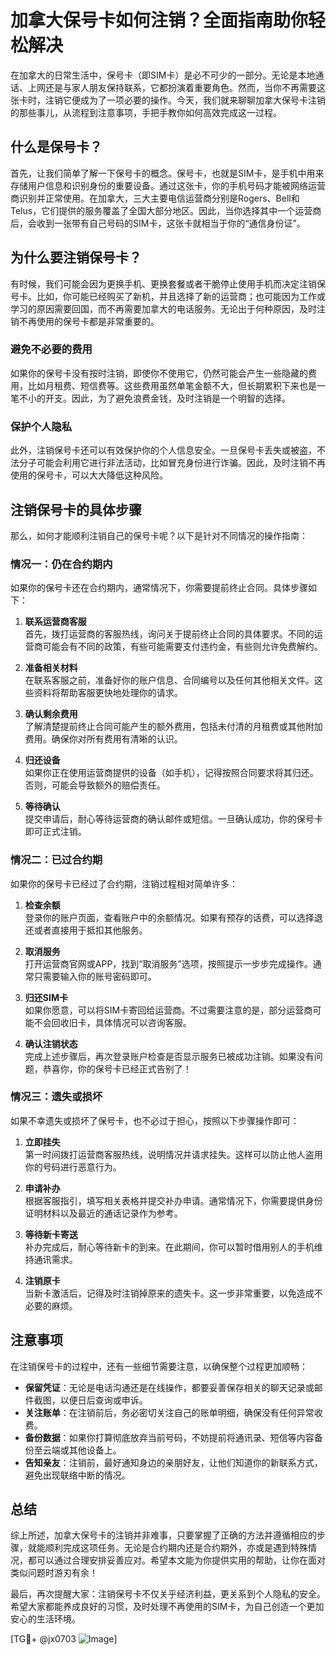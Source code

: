 # 加拿大保号卡如何注销？全面指南助你轻松解决

在加拿大的日常生活中，保号卡（即SIM卡）是必不可少的一部分。无论是本地通话、上网还是与家人朋友保持联系，它都扮演着重要角色。然而，当你不再需要这张卡时，注销它便成为了一项必要的操作。今天，我们就来聊聊加拿大保号卡注销的那些事儿，从流程到注意事项，手把手教你如何高效完成这一过程。

## 什么是保号卡？

首先，让我们简单了解一下保号卡的概念。保号卡，也就是SIM卡，是手机中用来存储用户信息和识别身份的重要设备。通过这张卡，你的手机号码才能被网络运营商识别并正常使用。在加拿大，三大主要电信运营商分别是Rogers、Bell和Telus，它们提供的服务覆盖了全国大部分地区。因此，当你选择其中一个运营商后，会收到一张带有自己号码的SIM卡，这张卡就相当于你的“通信身份证”。

## 为什么要注销保号卡？

有时候，我们可能会因为更换手机、更换套餐或者干脆停止使用手机而决定注销保号卡。比如，你可能已经购买了新机，并且选择了新的运营商；也可能因为工作或学习的原因需要回国，而不再需要加拿大的电话服务。无论出于何种原因，及时注销不再使用的保号卡都是非常重要的。

### 避免不必要的费用

如果你的保号卡没有按时注销，即使你不使用它，仍然可能会产生一些隐藏的费用，比如月租费、短信费等。这些费用虽然单笔金额不大，但长期累积下来也是一笔不小的开支。因此，为了避免浪费金钱，及时注销是一个明智的选择。

### 保护个人隐私

此外，注销保号卡还可以有效保护你的个人信息安全。一旦保号卡丢失或被盗，不法分子可能会利用它进行非法活动，比如冒充身份进行诈骗。因此，及时注销不再使用的保号卡，可以大大降低这种风险。

## 注销保号卡的具体步骤

那么，如何才能顺利注销自己的保号卡呢？以下是针对不同情况的操作指南：

### 情况一：仍在合约期内

如果你的保号卡还在合约期内，通常情况下，你需要提前终止合同。具体步骤如下：

1. **联系运营商客服**  
   首先，拨打运营商的客服热线，询问关于提前终止合同的具体要求。不同的运营商可能会有不同的政策，有些可能需要支付违约金，有些则允许免费解约。

2. **准备相关材料**  
   在联系客服之前，准备好你的账户信息、合同编号以及任何其他相关文件。这些资料将帮助客服更快地处理你的请求。

3. **确认剩余费用**  
   了解清楚提前终止合同可能产生的额外费用，包括未付清的月租费或其他附加费用。确保你对所有费用有清晰的认识。

4. **归还设备**  
   如果你正在使用运营商提供的设备（如手机），记得按照合同要求将其归还。否则，可能会导致额外的赔偿责任。

5. **等待确认**  
   提交申请后，耐心等待运营商的确认邮件或短信。一旦确认成功，你的保号卡即可正式注销。

### 情况二：已过合约期

如果你的保号卡已经过了合约期，注销过程相对简单许多：

1. **检查余额**  
   登录你的账户页面，查看账户中的余额情况。如果有预存的话费，可以选择退还或者直接用于抵扣其他服务。

2. **取消服务**  
   打开运营商官网或APP，找到“取消服务”选项，按照提示一步步完成操作。通常只需要输入你的账号密码即可。

3. **归还SIM卡**  
   如果你愿意，可以将SIM卡寄回给运营商。不过需要注意的是，部分运营商可能不会回收旧卡，具体情况可以咨询客服。

4. **确认注销状态**  
   完成上述步骤后，再次登录账户检查是否显示服务已被成功注销。如果没有问题，恭喜你，你的保号卡已经正式告别了！

### 情况三：遗失或损坏

如果不幸遗失或损坏了保号卡，也不必过于担心，按照以下步骤操作即可：

1. **立即挂失**  
   第一时间拨打运营商客服热线，说明情况并请求挂失。这样可以防止他人盗用你的号码进行恶意行为。

2. **申请补办**  
   根据客服指引，填写相关表格并提交补办申请。通常情况下，你需要提供身份证明材料以及最近的通话记录作为参考。

3. **等待新卡寄送**  
   补办完成后，耐心等待新卡的到来。在此期间，你可以暂时借用别人的手机维持通讯需求。

4. **注销原卡**  
   当新卡激活后，记得及时注销掉原来的遗失卡。这一步非常重要，以免造成不必要的麻烦。

## 注意事项

在注销保号卡的过程中，还有一些细节需要注意，以确保整个过程更加顺畅：

- **保留凭证**：无论是电话沟通还是在线操作，都要妥善保存相关的聊天记录或邮件截图，以便日后查询或申诉。
- **关注账单**：在注销前后，务必密切关注自己的账单明细，确保没有任何异常收费。
- **备份数据**：如果你打算彻底放弃当前号码，不妨提前将通讯录、短信等内容备份至云端或其他设备上。
- **告知亲友**：注销前，最好通知身边的亲朋好友，让他们知道你的新联系方式，避免出现联络中断的情况。

## 总结

综上所述，加拿大保号卡的注销并非难事，只要掌握了正确的方法并遵循相应的步骤，就能顺利完成这项任务。无论是合约期内还是合约期外，亦或是遇到特殊情况，都可以通过合理安排妥善应对。希望本文能为你提供实用的帮助，让你在面对类似问题时游刃有余！

最后，再次提醒大家：注销保号卡不仅关乎经济利益，更关系到个人隐私的安全。希望大家都能养成良好的习惯，及时处理不再使用的SIM卡，为自己创造一个更加安心的生活环境。

[TG💪+ @jx0703 ![Image](https://github.com/user-attachments/assets/dbca1d08-cadb-493c-b0ec-ad6f7a83f270)]